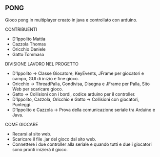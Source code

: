 PONG
----------------------------------------------------------------
Gioco pong in multiplayer creato in java e controllato con arduino.

CONTRIBUENTI
- D'Ippolito Mattia
- Cazzola Thomas
- Oricchio Daniele
- Gatto Tommaso

DIVISIONE LAVORO NEL PROGETTO
- D'Ippolito -> Classe Giocatore, KeyEvents, JFrame per giocatori e campo, GUI di inizio e fine gioco.
- Oricchio -> ThreadPalla, Condivisa, Disegna e JFrame per Palla, Sito Web per scaricare gioco.
- Gatto -> Collisioni con i bordi, codice arduino per il controller.
- D'Ippolito, Cazzola, Oricchio e Gatto -> Collisioni con giocatori, Punteggi.
- D'Ippolito e Cazzola -> Prova della comunicazione seriale tra Arduino e Java.

COME GIOCARE
- Recarsi al sito web.
- Scaricare il file .jar del gioco dal sito web.
- Connettere i due controller alla seriale e quando tutti e due i giocatori sono pronti inizierá il gioco.
